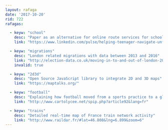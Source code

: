 ```yaml
---
layout: rafaga
date: '2017-10-20'
rid: 722
rafagas:

  - keyw: "school"
    desc: "Paper as an alternative for online route services for school trips"
    link: "https://www.linkedin.com/pulse/helping-teenager-navigate-unfamiliar-bus-network-hugo-l--1/"

  - keyw: "migrations"
    desc: "London related migrations with data between 2013 and 2016"
    link: "http://election-data.co.uk/moving-in-to-and-out-of-london-2013-2016"
    invalid: true

  - keyw: "2d3d"
    desc: "Open Source JavaScript library to integrate 2D and 3D maps"
    link: "https://maptalks.org/"

  - keyw: "football"
    desc: "Explaining how football moved from a sports practice to a global movement"
    link: "http://www.cartolycee.net/spip.php?article92&lang=fr"

  - keyw: "trains"
    desc: "Detailed real-time map of France train network activity"
    link: "http://www.raildar.fr/#lat=46.808&lng=6.899&zoom=6"
---
```

